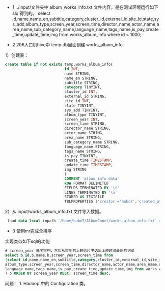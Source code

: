 * 1 ../input/文件夹中 album_works_info.txt 文件内容，是在测试环境运行如下 slq 得到的。
select id,name,name_en,subtitle,category,cluster_id,external_id,site_id,state,sys_add,album_type,screen_year,screen_time,director_name,actor_name,area_name,sub_category_name,language_name,tags_name,is_pay,create_time,update_time,img from works_album_info where id < 1000;

* 2 206入口机hive中 temp db里面创建 works_album_info.

1）创建表：
```sql
create table if not exists temp.works_album_info(
                           id INT,
                           name STRING,
                           name_en STRING,
                           subtitle STRING,
                           category TINYINT,
                           cluster_id INT,
                           external_id STRING,
                           site_id INT,
                           state TINYINT,
                           sys_add TINYINT,
                           album_type TINYINT,
                           screen_year INT,
                           screen_time STRING,
                           director_name STRING,
                           actor_name STRING,
                           area_name STRING,
                           sub_category_name STRING,
                           language_name STRING,
                           tags_name STRING,
                           is_pay TINYINT,
                           create_time TIMESTAMP,
                           update_time TIMESTAMP,
                           img STRING
                           ) 
                           COMMENT 'album info data' 
                           ROW FORMAT DELIMITED 
                           FIELDS TERMINATED BY '\t' 
                           LINES TERMINATED BY '\n' 
                           STORED AS TEXTFILE
                           TBLPROPERTIES ('creator'='hubo7','created_at'='2020-06-12 13:00:00');
```
2）从 input/works_album_info.txt 文件导入数据。
```sql
 load data local inpath '/home/hubo7/AlbumCount/works_album_info.txt' into table works_album_info;
 ```
* 3 使用mr完成全排序

实现类似如下sql的功能
```sql
# screen_year 降序排列，然后从每年的上映影片中选出上映时间最新的记录
select b.id,b.name,b.screen_year,screen_time from 
(select id,name,name_en,subtitle,category,cluster_id,external_id,site_id,state,sys_add,
album_type,screen_year,screen_time,director_name,actor_name,area_name,sub_category_name,
language_name,tags_name,is_pay,create_time,update_time,img from works_album_info where id < 1000
) b ORDER BY screen_year DESC, screen_time desc;
```

 
 
 
 
 问题： 1. Hadoop 中的 Configuration 类。